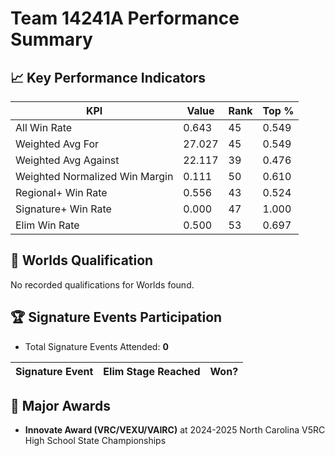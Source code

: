 # Team 14241A Performance Summary

## 📈 Key Performance Indicators
| KPI | Value | Rank | Top % |
| --- | ----- | ---- | ----- |
| All Win Rate | 0.643 | 45 | 0.549 |
| Weighted Avg For | 27.027 | 45 | 0.549 |
| Weighted Avg Against | 22.117 | 39 | 0.476 |
| Weighted Normalized Win Margin | 0.111 | 50 | 0.610 |
| Regional+ Win Rate | 0.556 | 43 | 0.524 |
| Signature+ Win Rate | 0.000 | 47 | 1.000 |
| Elim Win Rate | 0.500 | 53 | 0.697 |


## 🎯 Worlds Qualification
No recorded qualifications for Worlds found.

## 🏆 Signature Events Participation
- Total Signature Events Attended: **0**

| Signature Event | Elim Stage Reached | Won? |
|:----------------|:-------------------|:----|


## 🥇 Major Awards
- **Innovate Award (VRC/VEXU/VAIRC)** at 2024-2025 North Carolina V5RC High School State Championships

